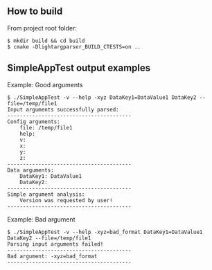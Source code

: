 ## How to build
From project root folder:
```
$ mkdir build && cd build
$ cmake -Dlightargparser_BUILD_CTESTS=on ..
```

## SimpleAppTest output examples

Example: Good arguments
```
$ ./SimpleAppTest -v --help -xyz DataKey1=DataValue1 DataKey2 --file=/temp/file1
Input arguments successfully parsed:
----------------------------------------
Config arguments:
    file: /temp/file1
    help:
    v:
    x:
    y:
    z:
----------------------------------------
Data arguments:
    DataKey1: DataValue1
    DataKey2:
----------------------------------------
Simple argument analysis:
    Version was requested by user!
----------------------------------------
```
Example: Bad argument
```
$ ./SimpleAppTest -v --help -xyz=bad_format DataKey1=DataValue1 DataKey2 --file=/temp/file1
Parsing input arguments failed!
----------------------------------------
Bad argument: -xyz=bad_format
----------------------------------------
```